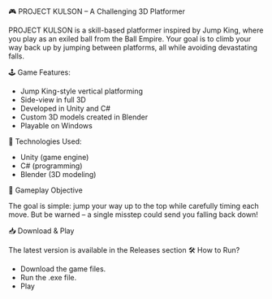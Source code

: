 🎮 PROJECT KULSON – A Challenging 3D Platformer

PROJECT KULSON is a skill-based platformer inspired by Jump King, where you play as an exiled ball from the Ball Empire. Your goal is to climb your way back up by jumping between platforms, all while avoiding devastating falls.

🕹️ Game Features:

 - Jump King-style vertical platforming
 - Side-view in full 3D 
 - Developed in Unity and C#
 - Custom 3D models created in Blender
 - Playable on Windows

🔧 Technologies Used:

 - Unity (game engine)
 - C# (programming)
 - Blender (3D modeling)

🎯 Gameplay Objective

The goal is simple: jump your way up to the top while carefully timing each move. But be warned – a single misstep could send you falling back down!

📥 Download & Play

The latest version is available in the Releases section
🛠️ How to Run?

  - Download the game files.
  - Run the .exe file.
  - Play

